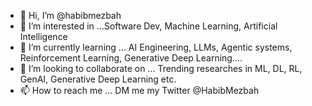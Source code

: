 - 👋 Hi, I’m @habibmezbah
- 👀 I’m interested in ...Software Dev, Machine Learning, Artificial Intelligence
- 🌱 I’m currently learning ... AI Engineering, LLMs, Agentic systems, Reinforcement Learning, Generative Deep Learning....
- 💞️ I’m looking to collaborate on ... Trending researches in ML, DL, RL, GenAI, Generative Deep Learning etc.
- 📫 How to reach me ... DM me my Twitter @HabibMezbah 

<!---
habibmezbah/habibmezbah is a ✨ special ✨ repository because its `README.md` (this file) appears on your GitHub profile.
You can click the Preview link to take a look at your changes.
--->
